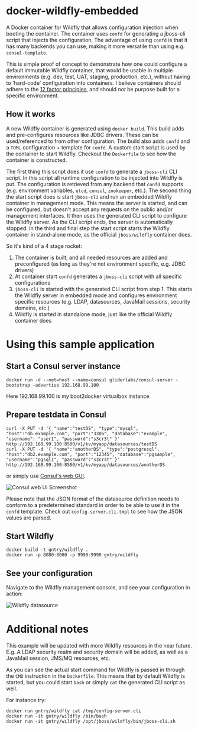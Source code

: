 # docker-wildfly-embedded
A Docker container for Wildfly that allows configuration injection when booting the container. The container uses `confd` for generating a jboss-cli script that injects the configuration. The advantage of using `confd` is that it has many backends you can use, making it more versatile than using e.g. `consul-template`.

This is simple proof of concept to demonstrate how one could configure a default immutable Wildfly container, that would be usable in multiple environments (e.g. dev, test, UAT, staging, production, etc.), without having to 'hard-code' configuration into containers. I believe containers should adhere to the [12 factor principles](http://12factor.net), and should _not_ be purpose built for a specific environment.

## How it works
A new Wildfly container is generated using `docker build`. This build adds and pre-configures resources like JDBC drivers. These can be used/referenced to from other configuration. The build also adds `confd` and a `TOML` configuration + template for `confd`. A custom start script is used by the container to start Wildfly. Checkout the `Dockerfile` to see how the container is constructed.

The first thing this script does it use `confd` to generate a `jboss-cli` CLI script. In this script all runtime configuration to be injected into Wildfly is put. The configuration is retrieved from any backend that `confd` supports (e.g. environment variables, `etcd`, `consul`, `zookeeper`, etc.). The second thing the start script does is start `jboss-cli` and run an embedded Wildfly container in management mode. This means the server is started, and can be configured, but doesn't accept any requests on the public and/or management interfaces. It then uses the generated CLI script to configure the Wildfly server. As the CLI script ends, the server is automatically stopped. In the third and final step the start script starts the Wildfly container in stand-alone mode, as the official `jboss/wildfly` container does.

So it's kind of a 4 stage rocket:

1. The container is built, and all needed resources are added and preconfigured (as long as they're not environment specific, e.g. JDBC drivers)
2. At container start `confd` generates a `jboss-cli` script with all specific configurations
3. `jboss-cli` is started with the generated CLI script from step 1. This starts the Wildfly server in embedded mode and configures environment specific resources (e.g. LDAP, datasources, JavaMail sessions, security domains, etc.)
4. Wildfly is started in standalone mode, just like the official Wildfly container does

# Using this sample application
## Start a Consul server instance

```
docker run -d --net=host --name=consul gliderlabs/consul-server -bootstrap -advertise 192.168.99.100
```

Here 192.168.99.100 is my boot2docker virtualbox instance

## Prepare testdata in Consul

```
curl -X PUT -d '{ "name":"testDS", "type":"mysql", "host":"db.example.com", "port":"3306", "database":"example", "username": "user1", "password":"s3cr3t" }' http://192.168.99.100:8500/v1/kv/myapp/datasources/testDS
curl -X PUT -d '{ "name":"anotherDS", "type":"postgresql", "host":"db2.example.com", "port":"12345", "database":"pgsample", "username":"pgsql1", "password":"s3cr3t" }' http://192.168.99.100:8500/v1/kv/myapp/datasources/anotherDS
```

or simply use [Consul's web GUI](http://192.168.99.100:8500/ui/).

![Consul web UI Screenshot](https://cloud.githubusercontent.com/assets/2477789/12617640/e40c8568-c510-11e5-85fe-d18ae4729228.png)

Please note that the JSON format of the datasource definition needs to conform to a predetermined standard in order to be able to use it in the `confd` template. Check out `config-server.cli.tmpl` to see how the JSON values are parsed.

## Start Wildfly

```
docker build -t gntry/wildfly .
docker run -p 8080:8080 -p 9990:9990 gntry/wildfly
```

## See your configuration
Navigate to the Wildfly management console, and see your configuration in action:

![Wildfly datasource](https://cloud.githubusercontent.com/assets/2477789/12618819/de7269ce-c515-11e5-8d15-a7e051c65462.png)

# Additional notes
This example will be updated with more Wildfly resources in the near future. E.g. A LDAP security realm and security domain will be added, as well as a JavaMail session, JMS/MQ resources, etc.

As you can see the actual start command for Wildfly is passed in through the `CMD` instruction in the `Dockerfile`. This means that by default Wildfly is started, but you could start `bash` or simply `cat` the generated CLI script as well.

For instance try:

```
docker run gntry/wildfly cat /tmp/config-server.cli
docker run -it gntry/wildfly /bin/bash
docker run -it gntry/wildfly /opt/jboss/wildfly/bin/jboss-cli.sh
```
